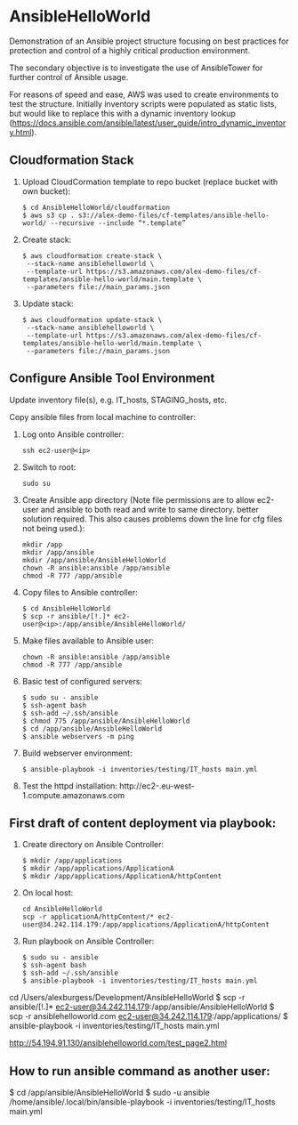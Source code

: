 # AnsibleHelloWorld
Demonstration of an Ansible project structure focusing on best practices for protection and control of a highly critical production environment.

The secondary objective is to investigate the use of AnsibleTower for further control of Ansible usage.

For reasons of speed and ease, AWS was used to create environments to test the structure.  Initially inventory scripts were populated as static lists, but would like to replace this with a dynamic inventory lookup (https://docs.ansible.com/ansible/latest/user_guide/intro_dynamic_inventory.html).


## Cloudformation Stack
1. Upload CloudCormation template to repo bucket (replace bucket with own bucket):
      ```
      $ cd AnsibleHelloWorld/cloudformation
      $ aws s3 cp . s3://alex-demo-files/cf-templates/ansible-hello-world/ --recursive --include “*.template”
      ```
1. Create stack:
      ```
      $ aws cloudformation create-stack \
       --stack-name ansiblehelloworld \
       --template-url https://s3.amazonaws.com/alex-demo-files/cf-templates/ansible-hello-world/main.template \
       --parameters file://main_params.json
      ```
1. Update stack:
      ```
      $ aws cloudformation update-stack \
       --stack-name ansiblehelloworld \
       --template-url https://s3.amazonaws.com/alex-demo-files/cf-templates/ansible-hello-world/main.template \
       --parameters file://main_params.json
      ```      

## Configure Ansible Tool Environment
Update inventory file(s), e.g. IT_hosts, STAGING_hosts, etc.

Copy ansible files from local machine to controller:
1. Log onto Ansible controller:
      ```
      ssh ec2-user@<ip>

      ```
1. Switch to root:
      ```
      sudo su
      ```
1. Create Ansible app directory (Note file permissions are to allow ec2-user and ansible to both read and write to same directory.  better solution required.  This also causes problems down the line for cfg files not being used.):
      ```
      mkdir /app
      mkdir /app/ansible
      mkdir /app/ansible/AnsibleHelloWorld
      chown -R ansible:ansible /app/ansible
      chmod -R 777 /app/ansible
      ```
1. Copy files to Ansible controller:
      ```
      $ cd AnsibleHelloWorld
      $ scp -r ansible/[!.]* ec2-user@<ip>:/app/ansible/AnsibleHelloWorld/
      ```
1. Make files available to Ansible user:
      ```
      chown -R ansible:ansible /app/ansible
      chmod -R 777 /app/ansible
      ```
1. Basic test of configured servers:
      ```
      $ sudo su - ansible
      $ ssh-agent bash
      $ ssh-add ~/.ssh/ansible
      $ chmod 775 /app/ansible/AnsibleHelloWorld
      $ cd /app/ansible/AnsibleHelloWorld
      $ ansible webservers -m ping
      ```
1. Build webserver environment:
      ```
      $ ansible-playbook -i inventories/testing/IT_hosts main.yml
      ```
1. Test the httpd installation: http://ec2-<ip>.eu-west-1.compute.amazonaws.com

## First draft of content deployment via playbook:
1. Create directory on Ansible Controller:
      ```
      $ mkdir /app/applications
      $ mkdir /app/applications/ApplicationA
      $ mkdir /app/applications/ApplicationA/httpContent
      ```
1. On local host:
      ```
      cd AnsibleHelloWorld
      scp -r applicationA/httpContent/* ec2-user@34.242.114.179:/app/applications/ApplicationA/httpContent
      ```
1. Run playbook on Ansible Controller:
      ```
      $ sudo su - ansible
      $ ssh-agent bash
      $ ssh-add ~/.ssh/ansible
      $ ansible-playbook -i inventories/testing/IT_hosts main.yml
      ```


cd /Users/alexburgess/Development/AnsibleHelloWorld
$ scp -r ansible/[!.]* ec2-user@34.242.114.179:/app/ansible/AnsibleHelloWorld
$ scp -r ansiblehelloworld.com ec2-user@34.242.114.179:/app/applications/
$ ansible-playbook -i inventories/testing/IT_hosts main.yml

http://54.194.91.130/ansiblehelloworld.com/test_page2.html


## How to run ansible command as another user:
$ cd /app/ansible/AnsibleHelloWorld
$ sudo -u ansible /home/ansible/.local/bin/ansible-playbook -i inventories/testing/IT_hosts main.yml
